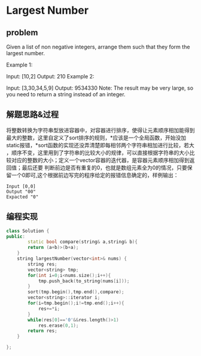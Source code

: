 # Largest Number
## problem
Given a list of non negative integers, arrange them such that they form the largest number.

Example 1:

Input: [10,2]
Output: 210
Example 2:

Input: [3,30,34,5,9]
Output: 9534330
Note: The result may be very large, so you need to return a string instead of an integer.
## 解题思路&过程
将整数转换为字符串型放进容器中，对容器进行排序，使得让元素顺序相加能得到最大的整数，这里自定义了sort排序的规则，*应该是一个全局函数，开始没加static报错，*sort函数的实现还没弄清楚即每相邻两个字符串相加进行比较，若大
，顺序不变，这里用到了字符串的比较大小的规律，可以直接根据字符串的大小比较对应的整数的大小；定义一个vector容器的迭代器，是容器元素顺序相加得到返回值；最后还要
判断前边是否有重复的0，也就是数组元素全为0的情况，只要保留一个0即可,这个根据前边写完的程序给定的报错信息确定的，样例输出：

````
Input [0,0]
Output "00"
Expacted "0"
````
## 编程实现
```C++
class Solution {
public:
        static bool compare(string& a,string& b){
        return (a+b)>(b+a);
    }
    string largestNumber(vector<int>& nums) {
        string res;
        vector<string> tmp;
        for(int i=0;i<nums.size();i++){
            tmp.push_back(to_string(nums[i]));
        }
        sort(tmp.begin(),tmp.end(),compare);
        vector<string>::iterator i;
        for(i=tmp.begin();i!=tmp.end();i++){
            res+=*i;
        }
        while(res[0]=='0'&&res.length()>1)
            res.erase(0,1);
        return res;
    }

};
```
